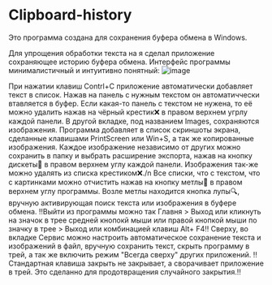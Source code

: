 # Clipboard-history
Это программа создана для сохранения буфера обмена в Windows.

Для упрощения обработки текста на я сделал приложение сохраняющее историю буфера обмена.
Интерфейс программы минималистичный и интуитивно понятный:
![image](https://github.com/Apilot16/Clipboard-history/assets/126118661/7dd00167-ff7c-4d77-9918-0036c9490f60)

При нажатии клавиш Contrl+C приложение автоматически добавляет текст в список.
Нажав на панель с нужным текстом он автоматиччески втавляется в буфер.
Если какая-то панель с текстом не нужена, то её можно удалить нажав на чёрный крестик❌ в правом верхнем угрлу каждой панели.
В другой вкладке, под названием Images, сохраняются изображения. Программа добавляет в список скриншоты экрана, сделанные клавишами PrintScreen или Win+S, а так же копированные изображения. Каждое изображение независимо от других можно сохранить в папку и выбрать расширение экспорта, нажав на кнопку дискеты💾 в правом верхнем углу каждой панели.
Изображения так-же можно удалять из списка крестиком❌./n
Все списки, что с текстом, что с картинками можно отчистить нажав на кнопку метлы🧹 в правом верхнем углу программы.
Возле метлы находится кнопка лупы🔍, вручную активирующая поиск текста или изображения в буфере обмена.
‼Выйти из программы можно так Главня > Выход или кликнуть на значок в трее средней кнопокй мыши или правой кнопкой мыши по значку в трее > Выход или комбинацией клавиш Alt+ F4‼
Сверху, во вкладке Сервис можно настроить автоматическое сохранение текста и изображений в файл, вручную сохранить текст, скрыть программу в трей, а так же включить режим "Всегда сверху" других приложений.
‼ Стандартная клавиша закрыть не закрывает, а сворачивает приложение в трей. Это сделанно для продотвращения случайного закрытия.‼

